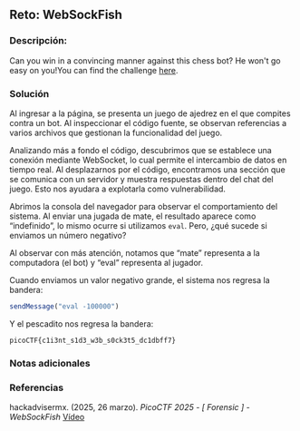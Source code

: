 ## Reto: WebSockFish
### Descripción:

Can you win in a convincing manner against this chess bot? He won't go easy on you!You can find the challenge [here](http://verbal-sleep.picoctf.net:60291/).
### Solución

Al ingresar a la página, se presenta un juego de ajedrez en el que compites contra un bot. Al inspeccionar el código fuente, se observan referencias a varios archivos que gestionan la funcionalidad del juego.

Analizando más a fondo el código, descubrimos que se establece una conexión mediante WebSocket, lo cual permite el intercambio de datos en tiempo real. Al desplazarnos por el código, encontramos una sección que se comunica con un servidor y muestra respuestas dentro del chat del juego. Esto nos ayudara a explotarla como vulnerabilidad.

Abrimos la consola del navegador para observar el comportamiento del sistema. Al enviar una jugada de mate, el resultado aparece como “indefinido”, lo mismo ocurre si utilizamos `eval`. Pero, ¿qué sucede si enviamos un número negativo?

Al observar con más atención, notamos que “mate” representa a la computadora (el bot) y “eval” representa al jugador. 

Cuando enviamos un valor negativo grande, el sistema nos regresa la bandera:
```r
sendMessage("eval -100000")
```

Y el pescadito nos regresa la bandera:
```flag
picoCTF{c1i3nt_s1d3_w3b_s0ck3t5_dc1dbff7}
```

### Notas adicionales

### Referencias

hackadvisermx. (2025, 26 marzo). _PicoCTF 2025 - [ Forensic ] - WebSockFish_ [Vídeo](https://www.youtube.com/watch?v=xqopwb8Iv90)
